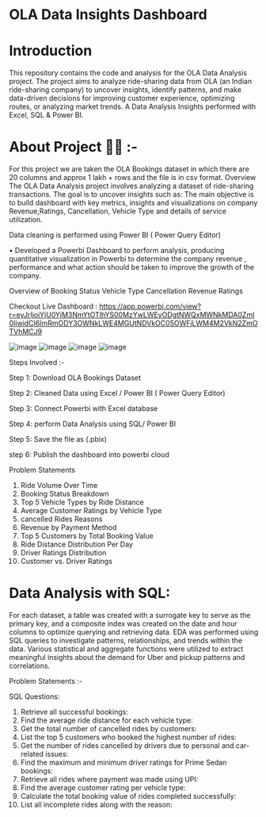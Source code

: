 # OLA Data Insights Dashboard

# Introduction
This repository contains the code and analysis for the OLA Data Analysis project. The project aims to analyze ride-sharing data from OLA (an Indian ride-sharing company) to uncover insights, identify patterns, and make data-driven decisions for improving customer experience, optimizing routes, or analyzing market trends. A Data Analysis Insights performed with Excel, SQL & Power BI.

# About Project 👨‍💻 :- 

For this project we are taken the OLA Bookings dataset in which there are 20 columns and approx 1 lakh + rows and the file is in csv format.
Overview
The OLA Data Analysis project involves analyzing a dataset of ride-sharing transactions. The goal is to uncover insights such as:
The main objective is to build dashboard with key metrics, insights and visualizations on company Revenue,Ratings, Cancellation, Vehicle Type and details of service utilization.

Data cleaning is performed using Power BI ( Power Query Editor)

• Developed a Powerbi Dashboard to perform analysis, producing quantitative visualization in Powerbi to determine the company revenue , performance and what action should be taken to improve the growth of the company.


Overview of Booking Status
Vehicle Type
Cancellation
Revenue
Ratings

Checkout Live Dashboard : https://app.powerbi.com/view?r=eyJrIjoiYjU0YjM3NmYtOTlhYS00MzYwLWEyODgtNWQxMWNkMDA0ZmI0IiwidCI6ImRmODY3OWNkLWE4MGUtNDVkOC05OWFjLWM4M2VkN2ZmOTVhMCJ9

![image](https://github.com/user-attachments/assets/0c87d4f0-3c99-4368-aaaf-2db7aed29f67)
![image](https://github.com/user-attachments/assets/559f5e46-e755-4105-bb14-aa36386675d3)
![image](https://github.com/user-attachments/assets/772e0211-11ce-442c-9408-81ea68534f65)
![image](https://github.com/user-attachments/assets/12c2cd55-51cf-4f4e-a7d2-e1e0283ff275)


Steps Involved :- 

Step 1: Download OLA Bookings Dataset

Step 2: Cleaned Data using Excel / Power BI ( Power Query Editor)

Step 3: Connect Powerbi with Excel database 

Step 4: perform Data Analysis using SQL/ Power BI

Step 5: Save the file as (.pbix)

step 6: Publish the dashboard into powerbi cloud


Problem Statements
1. Ride Volume Over Time
2. Booking Status Breakdown
3. Top 5 Vehicle Types by Ride Distance
4. Average Customer Ratings by Vehicle Type
5. cancelled Rides Reasons
6. Revenue by Payment Method
7. Top 5 Customers by Total Booking Value
8. Ride Distance Distribution Per Day
9. Driver Ratings Distribution
10. Customer vs. Driver Ratings
    

# Data Analysis with SQL:
For each dataset, a table was created with a surrogate key to serve as the primary key, and a composite index was created on the date and hour columns to optimize querying and retrieving data.
EDA was performed using SQL queries to investigate patterns, relationships, and trends within the data. Various statistical and aggregate functions were utilized to extract meaningful insights about the demand for Uber and pickup patterns and correlations.


Problem Statements :- 

SQL Questions:
1. Retrieve all successful bookings:
2. Find the average ride distance for each vehicle type:
3. Get the total number of cancelled rides by customers:
4. List the top 5 customers who booked the highest number of rides:
5. Get the number of rides cancelled by drivers due to personal and car-related issues:
6. Find the maximum and minimum driver ratings for Prime Sedan bookings:
7. Retrieve all rides where payment was made using UPI:
8. Find the average customer rating per vehicle type:
9. Calculate the total booking value of rides completed successfully:
10. List all incomplete rides along with the reason:




